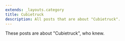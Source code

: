 ```yaml
---
extends: _layouts.category
title: Cubietruck
description: All posts that are about "Cubietruck".
---
```

          
These posts are about "Cubietruck", who knew.
          